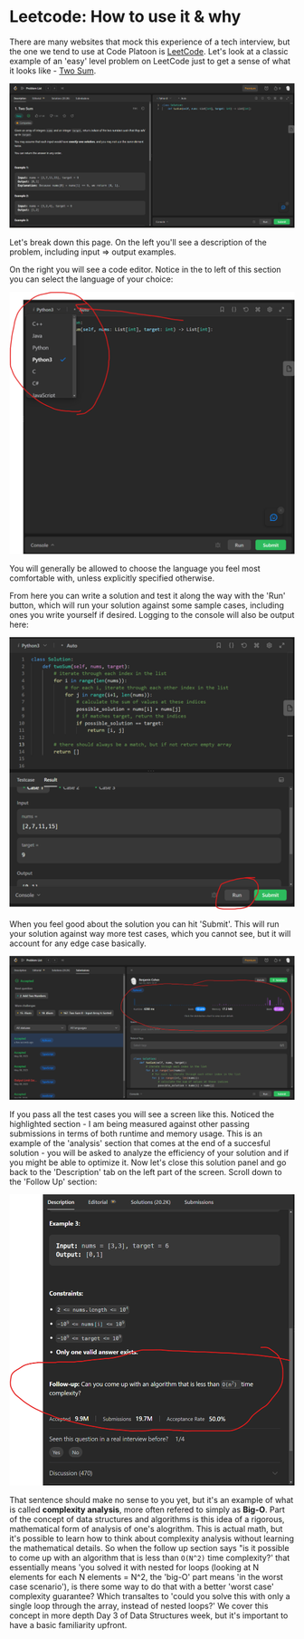 # Leetcode: How to use it & why

There are many websites that mock this experience of a tech interview, but the one we tend to use at Code Platoon is [LeetCode](https://leetcode.com). Let's look at a classic example of an 'easy' level problem on LeetCode just to get a sense of what it looks like - [Two Sum](https://leetcode.com/problems/two-sum/).

![Leetcode](./resources/page-resources/leetcode-general.png)

Let's break down this page. On the left you'll see a description of the problem, including input => output examples.

On the right you will see a code editor. Notice in the to left of this section you can select the language of your choice:

![Leetcode language choice](./resources/page-resources/leetcode-language-choice.png)

You will generally be allowed to choose the language you feel most comfortable with, unless explicitly specified otherwise.

From here you can write a solution and test it along the way with the 'Run' button, which will run your solution against some sample cases, including ones you write yourself if desired. Logging to the console will also be output here:

![Leetcode run](./resources/page-resources/leetcode-run.png)

When you feel good about the solution you can hit 'Submit'. This will run your solution against way more test cases, which you cannot see, but it will account for any edge case basically.

![Leetcode run](./resources/page-resources/leetcode-results.png)

If you pass all the test cases you will see a screen like this. Noticed the highlighted section - I am being measured against other passing submissions in terms of both runtime and memory usage. This is an example of the 'analysis' section that comes at the end of a succesful solution - you will be asked to analyze the efficiency of your solution and if you might be able to optimize it. Now let's close this solution panel and go back to the 'Description' tab on the left part of the screen. Scroll down to the 'Follow Up' section:

![Leetcode complexity](./resources/page-resources/leetcode-complexity.png)

That sentence should make no sense to you yet, but it's an example of what is called **complexity analysis**, more often refered to simply as **Big-O**. Part of the concept of data structures and algorithms is this idea of a rigorous, mathematical form of analysis of one's alogrithm. This is actual math, but it's possible to learn how to think about complexity analysis without learning the mathematical details. So when the follow up section says "is it possible to come up with an algorithm that is less than `O(N^2)` time complexity?' that essentially means 'you solved it with nested for loops (looking at N elements for each N elements = N^2, the 'big-O' part means 'in the worst case scenario'), is there some way to do that with a better 'worst case' complexity guarantee? Which transaltes to 'could you solve this with only a single loop through the array, instead of nested loops?' We cover this concept in more depth Day 3 of Data Structures week, but it's important to have a basic familiarity upfront.
